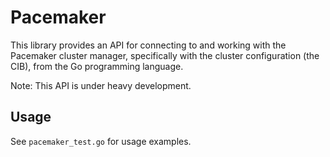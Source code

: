 # Pacemaker

This library provides an API for connecting to and working with the
Pacemaker cluster manager, specifically with the cluster configuration
(the CIB), from the Go programming language.

Note: This API is under heavy development.

## Usage

See `pacemaker_test.go` for usage examples.
